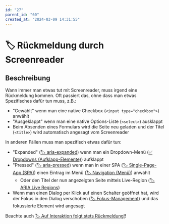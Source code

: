 ```yaml
---
id: "27"
parent_id: "60"
created_at: "2024-03-09 14:31:55"
---
```


# 🏷️ Rückmeldung durch Screenreader

## Beschreibung

Wann immer man etwas tut mit Screenreader, muss irgend eine Rückmeldung kommen. Oft passiert das, ohne dass man etwas Spezifisches dafür tun muss, z.B.:

- "Gewählt" wenn man eine native Checkbox (`<input type="checkbox">`) anwählt
- "Ausgeklappt" wenn man eine native Options-Liste (`<select>`) ausklappt
- Beim Absenden eines Formulars wird die Seite neu geladen und der Titel (`<title>`) wird automatisch angesagt vom Screenreader

In anderen Fällen muss man spezifisch etwas dafür tun:

- "Expanded" ([🏷️ aria-expanded](/de/tags/aria-attribute/aria-expanded)) wenn man ein Dropdown-Menü ([✅ Dropdowns (Aufklapp-Elemente)](/de/wcag/4.1.2a-erweiterte-steuerelemente-widgets/dropdowns-aufklapp-elemente)) aufklappt
- "Pressed" ([🏷️ aria-pressed](/de/tags/aria-attribute/aria-pressed)) wenn man in einer SPA ([🏷️ Single-Page-App (SPA)](/de/tags/techniken/single-page-app-spa)) einen Eintrag im Menü ([🏷️ Navigation (Menü)](/de/tags/javascript-widgets/navigation-menue)) anwählt
    - Oder den Titel der nun angezeigten Seite mittels Live-Region ([🏷️ ARIA Live Regions](/de/tags/techniken/aria-live-regions))
- Wenn man einen Dialog per Klick auf einen Schalter geöffnet hat, wird der Fokus in den Dialog verschoben ([🏷️ Fokus-Management](/de/tags/techniken/tastatur-fokus/fokus-management)) und das fokussierte Element wird angesagt

Beachte auch [🏷️ Auf Interaktion folgt stets Rückmeldung!](/de/tags/umsetzungs-kodex/auf-interaktion-folgt-stets-rueckmeldung)!